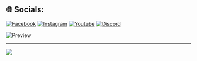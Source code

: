 
## 🌐 Socials:
[![Facebook](https://img.shields.io/badge/Facebook-%231877F2.svg?logo=Facebook&logoColor=white)](http://fb.com/sudlit.w/)
[![Instagram](https://img.shields.io/badge/Instagram-%23E4405F.svg?logo=Instagram&logoColor=white)](https://instagram.com/sudlit_) 
[![Youtube](https://img.shields.io/badge/YouTube-FF0000?logo=youtube&logoColor=white)](https://www.youtube.com/channel/UCagWA7_fcmkqejoyPnTd8NA/videos) 
[![Discord](https://img.shields.io/badge/Discord%20:%20sudlit%239279-%237289DA.svg?logo=discord&logoColor=white)](#)

![Preview](https://i.pinimg.com/originals/68/31/45/6831454cf213ed7ffa541fe666fa9cf8.gif)

---
![](https://komarev.com/ghpvc/?username=sudlit&color=green)

